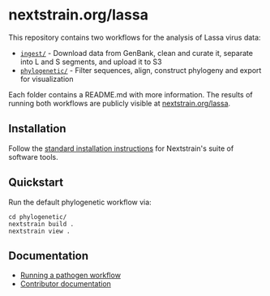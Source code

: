 # nextstrain.org/lassa

This repository contains two workflows for the analysis of Lassa virus data:

- [`ingest/`](./ingest) - Download data from GenBank, clean and curate it, separate into L and S segments, and upload it to S3
- [`phylogenetic/`](./phylogenetic) - Filter sequences, align, construct phylogeny and export for visualization

Each folder contains a README.md with more information. The results of running both workflows are publicly visible at [nextstrain.org/lassa](https://nextstrain.org/lassa).

## Installation

Follow the [standard installation instructions](https://docs.nextstrain.org/en/latest/install.html) for Nextstrain's suite of software tools.

## Quickstart

Run the default phylogenetic workflow via:
```
cd phylogenetic/
nextstrain build .
nextstrain view .
```

## Documentation

- [Running a pathogen workflow](https://docs.nextstrain.org/en/latest/tutorials/running-a-workflow.html)
- [Contributor documentation](./CONTRIBUTING.md)
